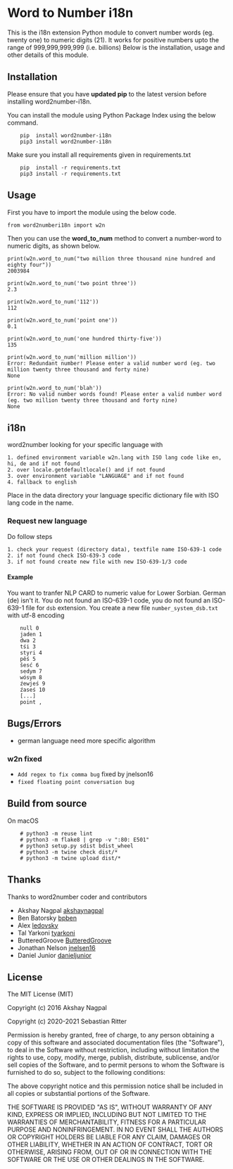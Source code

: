 # Word to Number i18n

This is the i18n extension Python module to convert number words (eg. twenty one) to numeric digits (21).
It works for positive numbers upto the range of 999,999,999,999 (i.e. billions)
Below is the installation, usage and other details of this module.

## Installation

Please ensure that you have **updated pip** to the latest version before installing word2number-i18n.

You can install the module using Python Package Index using the below command.

```
    pip  install word2number-i18n
    pip3 install word2number-i18n 
```

Make sure you install all requirements given in requirements.txt

```
    pip  install -r requirements.txt
    pip3 install -r requirements.txt
```

## Usage

First you have to import the module using the below code.

    from word2numberi18n import w2n

Then you can use the **word_to_num** method to convert a number-word to numeric digits, as shown below.

```
print(w2n.word_to_num("two million three thousand nine hundred and eighty four"))
2003984
```
```
print(w2n.word_to_num('two point three')) 
2.3
```
```
print(w2n.word_to_num('112')) 
112
```
```
print(w2n.word_to_num('point one')) 
0.1
```
```
print(w2n.word_to_num('one hundred thirty-five')) 
135
```
```
print(w2n.word_to_num('million million'))
Error: Redundant number! Please enter a valid number word (eg. two million twenty three thousand and forty nine)
None
```
```
print(w2n.word_to_num('blah'))
Error: No valid number words found! Please enter a valid number word (eg. two million twenty three thousand and forty nine)
None
```


## i18n

word2number looking for your specific language with

    1. defined environment variable w2n.lang with ISO lang code like en, hi, de and if not found
    2. over locale.getdefaultlocale() and if not found
    3. over environment variable "LANGUAGE" and if not found
    4. fallback to english 
    
Place in the data directory your language specific dictionary file with ISO lang code in the name.
   
### Request new language ###

Do follow steps

    1. check your request (directory data), textfile name ISO-639-1 code
    2. if not found check ISO-639-3 code
    3. if not found create new file with new ISO-639-1/3 code

#### Example ####
You want to tranfer NLP CARD to numeric value for Lower Sorbian. German (de) isn't it. 
You do not found an ISO-639-1 code, you do not found an ISO-639-1 file for ```dsb``` extension.
You create a new file ```number_system_dsb.txt``` with utf-8 encoding

```
    null 0
    jaden 1
    dwa 2
    tśi 3
    styri 4
    pěś 5
    šesć 6
    sedym 7
    wósym 8
    źewjeś 9
    źaseś 10
    [...]
    point ,
```

## Bugs/Errors
- german language need more specific algorithm

### w2n fixed ###
- ```Add regex to fix comma bug``` fixed by jnelson16
- ```fixed floating point conversation bug```

## Build from source

On macOS

```
    # python3 -m reuse lint
    # python3 -m flake8 | grep -v ":80: E501"
    # python3 setup.py sdist bdist_wheel
    # python3 -m twine check dist/*
    # python3 -m twine upload dist/*
```

## Thanks
Thanks to word2number coder and contributors 
- Akshay Nagpal [akshaynagpal](https://github.com/akshaynagpal)
- Ben Batorsky [bpben](https://github.com/bpben)
- Alex [ledovsky](https://github.com/ledovsky)
- Tal Yarkoni [tyarkoni](https://github.com/tyarkoni)
- ButteredGroove [ButteredGroove](https://github.com/ButteredGroove)
- Jonathan Nelson [jnelsen16](https://github.com/jnelson16)
- Daniel Junior [danieljunior](https://github.com/danieljunior)

## License
The MIT License (MIT)

Copyright (c) 2016 Akshay Nagpal 

Copyright (c) 2020-2021 Sebastian Ritter

Permission is hereby granted, free of charge, to any person obtaining a copy
of this software and associated documentation files (the "Software"), to deal
in the Software without restriction, including without limitation the rights
to use, copy, modify, merge, publish, distribute, sublicense, and/or sell
copies of the Software, and to permit persons to whom the Software is
furnished to do so, subject to the following conditions:

The above copyright notice and this permission notice shall be included in all
copies or substantial portions of the Software.

THE SOFTWARE IS PROVIDED "AS IS", WITHOUT WARRANTY OF ANY KIND, EXPRESS OR
IMPLIED, INCLUDING BUT NOT LIMITED TO THE WARRANTIES OF MERCHANTABILITY,
FITNESS FOR A PARTICULAR PURPOSE AND NONINFRINGEMENT. IN NO EVENT SHALL THE
AUTHORS OR COPYRIGHT HOLDERS BE LIABLE FOR ANY CLAIM, DAMAGES OR OTHER
LIABILITY, WHETHER IN AN ACTION OF CONTRACT, TORT OR OTHERWISE, ARISING FROM,
OUT OF OR IN CONNECTION WITH THE SOFTWARE OR THE USE OR OTHER DEALINGS IN THE
SOFTWARE.

